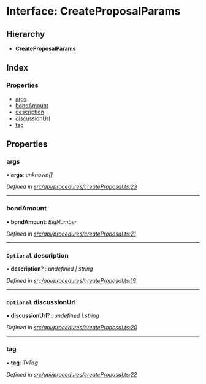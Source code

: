 # Interface: CreateProposalParams

## Hierarchy

* **CreateProposalParams**

## Index

### Properties

* [args](_src_api_procedures_createproposal_.createproposalparams.md#args)
* [bondAmount](_src_api_procedures_createproposal_.createproposalparams.md#bondamount)
* [description](_src_api_procedures_createproposal_.createproposalparams.md#optional-description)
* [discussionUrl](_src_api_procedures_createproposal_.createproposalparams.md#optional-discussionurl)
* [tag](_src_api_procedures_createproposal_.createproposalparams.md#tag)

## Properties

###  args

• **args**: *unknown[]*

*Defined in [src/api/procedures/createProposal.ts:23](https://github.com/PolymathNetwork/polymesh-sdk/blob/6f0a424/src/api/procedures/createProposal.ts#L23)*

___

###  bondAmount

• **bondAmount**: *BigNumber*

*Defined in [src/api/procedures/createProposal.ts:21](https://github.com/PolymathNetwork/polymesh-sdk/blob/6f0a424/src/api/procedures/createProposal.ts#L21)*

___

### `Optional` description

• **description**? : *undefined | string*

*Defined in [src/api/procedures/createProposal.ts:19](https://github.com/PolymathNetwork/polymesh-sdk/blob/6f0a424/src/api/procedures/createProposal.ts#L19)*

___

### `Optional` discussionUrl

• **discussionUrl**? : *undefined | string*

*Defined in [src/api/procedures/createProposal.ts:20](https://github.com/PolymathNetwork/polymesh-sdk/blob/6f0a424/src/api/procedures/createProposal.ts#L20)*

___

###  tag

• **tag**: *TxTag*

*Defined in [src/api/procedures/createProposal.ts:22](https://github.com/PolymathNetwork/polymesh-sdk/blob/6f0a424/src/api/procedures/createProposal.ts#L22)*
